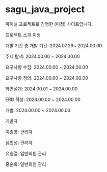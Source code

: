 # sagu_java_project
파이널 프로젝트로 진행한 (미정) 사이트입니다.

프로젝트 소개 미정

개발 기간 총 개발 기간: 2024.07.29~ 2024.00.00

주제 탐색: 2024.00.00 ~ 2024.00.00

요구사항 수집: 2024.00.00 ~ 2024.00.00

요구사항 정의: 2024.00.00 ~ 2024.00.00

화면설계: 2024.00.01 ~ 2024.00.00

ERD 작성: 2024.00.00 ~ 2024.00.00

개발: 2024.00.00 ~ 2024.00.00

개발자

이종영: 관리자

심민성: 관리자

유승열: 일반회원 관리

홍순욱: 일반회원 관리
